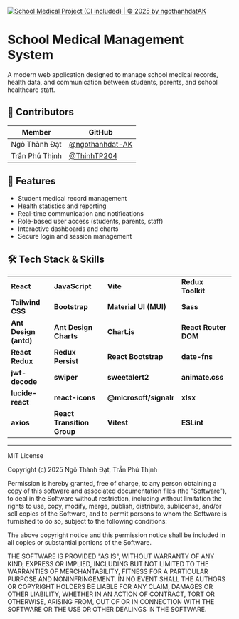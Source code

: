 [![School Medical Project (CI included) | © 2025 by ngothanhdatAK](https://github.com/ngothanhdat-AK/school-medical-client/actions/workflows/node.js.yml/badge.svg)](https://github.com/ngothanhdat-AK/school-medical-client/actions/workflows/node.js.yml)

# School Medical Management System

A modern web application designed to manage school medical records, health data, and communication between students, parents, and school healthcare staff.


## 👥 Contributors

| Member             | GitHub                                       |
|--------------------|----------------------------------------------|
| Ngô Thành Đạt      | [@ngothanhdat-AK](https://github.com/ngothanhdat-AK) |
| Trần Phú Thịnh     | [@ThinhTP204](https://github.com/ThinhTP204)         |

## 🚀 Features

- Student medical record management
- Health statistics and reporting
- Real-time communication and notifications
- Role-based user access (students, parents, staff)
- Interactive dashboards and charts
- Secure login and session management


## 🛠️ Tech Stack & Skills
|                          |                          |                          |                          |
|--------------------------|--------------------------|--------------------------|--------------------------|
| **React**                | **JavaScript**           | **Vite**                 | **Redux Toolkit**        |
| **Tailwind CSS**         | **Bootstrap**            | **Material UI (MUI)**    | **Sass**                 |
| **Ant Design (antd)**    | **Ant Design Charts**    | **Chart.js**             | **React Router DOM**     |
| **React Redux**          | **Redux Persist**        | **React Bootstrap**      | **date-fns**             |
| **jwt-decode**           | **swiper**               | **sweetalert2**          | **animate.css**          |
| **lucide-react**         | **react-icons**          | **@microsoft/signalr**   | **xlsx**                 |
| **axios**                | **React Transition Group**| **Vitest**              | **ESLint**               |


---

MIT License

Copyright (c) 2025 Ngô Thành Đạt, Trần Phú Thịnh

Permission is hereby granted, free of charge, to any person obtaining a copy
of this software and associated documentation files (the "Software"), to deal
in the Software without restriction, including without limitation the rights
to use, copy, modify, merge, publish, distribute, sublicense, and/or sell
copies of the Software, and to permit persons to whom the Software is
furnished to do so, subject to the following conditions:

The above copyright notice and this permission notice shall be included in all
copies or substantial portions of the Software.

THE SOFTWARE IS PROVIDED "AS IS", WITHOUT WARRANTY OF ANY KIND, EXPRESS OR
IMPLIED, INCLUDING BUT NOT LIMITED TO THE WARRANTIES OF MERCHANTABILITY,
FITNESS FOR A PARTICULAR PURPOSE AND NONINFRINGEMENT. IN NO EVENT SHALL THE
AUTHORS OR COPYRIGHT HOLDERS BE LIABLE FOR ANY CLAIM, DAMAGES OR OTHER
LIABILITY, WHETHER IN AN ACTION OF CONTRACT, TORT OR OTHERWISE, ARISING FROM,
OUT OF OR IN CONNECTION WITH THE SOFTWARE OR THE USE OR OTHER DEALINGS IN THE
SOFTWARE.
